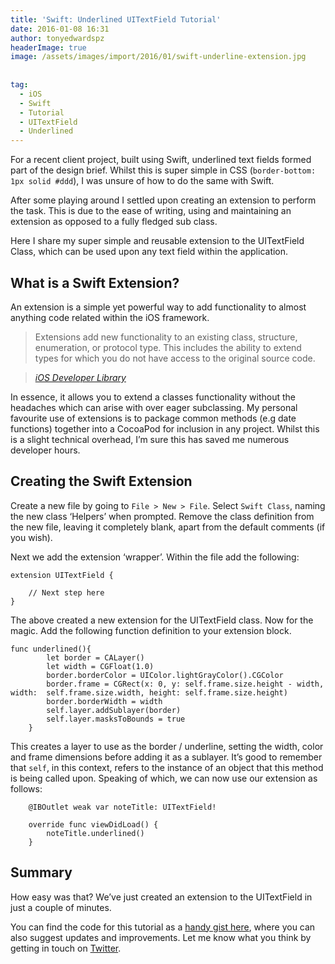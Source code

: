 ```yaml
---
title: 'Swift: Underlined UITextField Tutorial'
date: 2016-01-08 16:31
author: tonyedwardspz
headerImage: true
image: /assets/images/import/2016/01/swift-underline-extension.jpg
  
 
tag:
  - iOS
  - Swift
  - Tutorial
  - UITextField
  - Underlined
---
```

For a recent client project, built using Swift, underlined text fields formed part of the design brief. Whilst this is super simple in CSS (`border-bottom: 1px solid #ddd`), I was unsure of how to do&nbsp;the same with Swift.

After some playing around I settled upon creating an extension to perform the task. This is due to the ease of writing, using and maintaining an extension as opposed to a fully fledged sub class.

Here I share my&nbsp;super simple and reusable extension to the UITextField Class, which can be used upon any text field within the application.

## What is a Swift Extension?

An extension is a simple yet powerful way to add functionality to almost anything code related within the iOS framework.

> Extensions add new functionality to an existing class, structure, enumeration, or protocol type. This includes the ability to extend types for which you do not have access to the original source code.

> <cite><a title="Apple Developer Documentation" href="https://developer.apple.com/library/ios/documentation/Swift/Conceptual/Swift_Programming_Language/Extensions.html" rel="nofollow">iOS Developer Library</a></cite>

In essence, it allows you to extend a&nbsp;classes functionality without the headaches which&nbsp;can arise with over eager subclassing.&nbsp;My personal favourite use of extensions is to package common methods (e.g date functions)&nbsp;together into a CocoaPod for inclusion in any project. Whilst this is&nbsp;a slight technical overhead, I&#8217;m sure this has saved me numerous developer hours.

## Creating the Swift Extension

Create a new file&nbsp;by going to `File > New > File`. Select `Swift Class`, naming the new class &#8216;Helpers&#8217; when prompted. Remove the class definition from the new file, leaving it completely blank, apart from the default comments (if you wish).

Next we add the extension &#8216;wrapper&#8217;. Within the file add the following:

<pre data-language="javascript"><code>extension UITextField {

    // Next step here
}
</code></pre>

The above created a new extension for the UITextField class. Now for the magic. Add the following function definition to your extension block.

<pre data-language="javascript"><code>func underlined(){
        let border = CALayer()
        let width = CGFloat(1.0)
        border.borderColor = UIColor.lightGrayColor().CGColor
        border.frame = CGRect(x: 0, y: self.frame.size.height - width, width:  self.frame.size.width, height: self.frame.size.height)
        border.borderWidth = width
        self.layer.addSublayer(border)
        self.layer.masksToBounds = true
    }</code></pre>

This creates a layer to use as the border / underline, setting the width, color and frame dimensions before adding it as a sublayer. It&#8217;s good to remember that `self`, in this context, refers to the instance of an object that this&nbsp;method is being called upon. Speaking of which, we can now use our extension&nbsp;as follows:

<pre data-language="javascript"><code>    @IBOutlet weak var noteTitle: UITextField!

    override func viewDidLoad() {
        noteTitle.underlined()
    }</code></pre>

## Summary

How easy was that? We&#8217;ve just created an extension to the UITextField in just a couple of minutes.

You can find the code for this tutorial as a [handy gist here](https://gist.github.com/tonyedwardspz/82e753fc1934a421095b "Gist Code"), where you can also suggest updates and improvements. Let me know what you think by getting in touch on [Twitter](https://twitter.com/tonyedwardspz).
